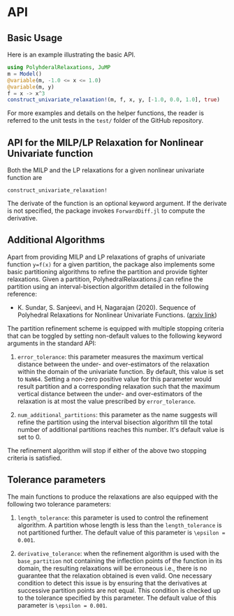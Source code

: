 API
=================


## Basic Usage
Here is an example illustrating the basic API.

```julia 
using PolyhderalRelaxations, JuMP
m = Model() 
@variable(m, -1.0 <= x <= 1.0)
@variable(m, y)
f = x -> x^3
construct_univariate_relaxation!(m, f, x, y, [-1.0, 0.0, 1.0], true)
```

For more examples and details on the helper functions, the reader is referred to the unit tests in the `test/` folder of the GitHub repository.

## API for the MILP/LP Relaxation for Nonlinear Univariate function
Both the MILP and the LP relaxations for a given nonlinear univariate function are

```@docs 
construct_univariate_relaxation!
```

The derivate of the function is an optional keyword argument. If the derivate is not specified, the package invokes `ForwardDiff.jl` to compute the derivative.


## Additional Algorithms
Apart from providing MILP and LP relaxations of graphs of univariate function ``y=f(x)`` for a given partition, the package also implements some basic partitioning algorithms to refine the partition and provide tighter relaxations. Given a partition, PolyhedralRelaxations.jl can refine the partition using an interval-bisection algorithm detailed in the following reference: 

* K. Sundar, S. Sanjeevi, and H, Nagarajan (2020). Sequence of Polyhedral Relaxations for Nonlinear Univariate Functions. ([arxiv link](https://arxiv.org/abs/2005.13445))

The partition refinement scheme is equipped with multiple stopping criteria that can be toggled by setting non-default values to the following keyword arguments in the standard API:

1. `error_tolerance`: this parameter measures the maximum vertical distance between the under- and over-estimators of the relaxation within the domain of the univariate function. By default, this value is set to `NaN64`. Setting a non-zero positive value for this parameter would result partition and a corresponding relaxation such that the maximum vertical distance between the under- and over-estimators of the relaxation is at most the value prescribed by `error_tolerance`. 

2. `num_additional_partitions`: this parameter as the name suggests will refine the partition using the interval bisection algorithm till the total number of additional partitions reaches this number. It's default value is set to 0. 

The refinement algorithm will stop if either of the above two stopping criteria is satisfied. 

## Tolerance parameters
The main functions to produce the relaxations are also equipped with the following two tolerance parameters:

1. `length_tolerance`: this parameter is used to control the refinement algorithm. A partition whose length is less than the `length_tolerance` is not partitioned further. The default value of this parameter is ``\epsilon = 0.001``.

2. `derivative_tolerance`: when the refinement algorithm is used with the `base_partition` not containing the inflection points of the function in its domain, the resulting relaxations will be erroneous i.e., there is no guarantee that the relaxation obtained is even valid. One necessary condition to detect this issue is by ensuring that the derivatives at successive partition points are not equal. This condition is checked up to the tolerance specified by this parameter. The default value of this parameter is ``\epsilon = 0.001``.






